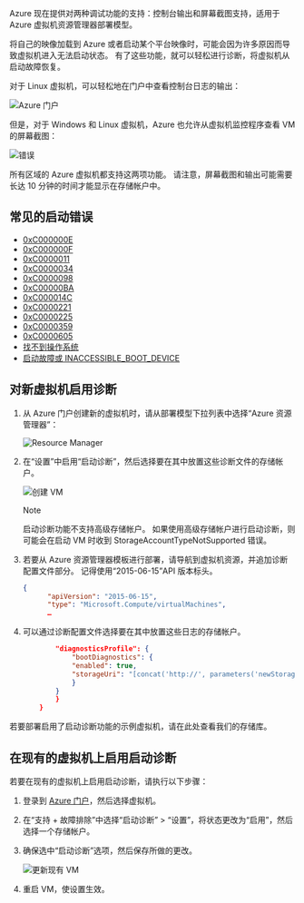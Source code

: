 Azure 现在提供对两种调试功能的支持：控制台输出和屏幕截图支持，适用于 Azure 虚拟机资源管理器部署模型。 

将自己的映像加载到 Azure 或者启动某个平台映像时，可能会因为许多原因而导致虚拟机进入无法启动状态。 有了这些功能，就可以轻松进行诊断，将虚拟机从启动故障恢复。

对于 Linux 虚拟机，可以轻松地在门户中查看控制台日志的输出：

![Azure 门户](./media/virtual-machines-common-boot-diagnostics/screenshot1.png)

但是，对于 Windows 和 Linux 虚拟机，Azure 也允许从虚拟机监控程序查看 VM 的屏幕截图：

![错误](./media/virtual-machines-common-boot-diagnostics/screenshot2.png)

所有区域的 Azure 虚拟机都支持这两项功能。 请注意，屏幕截图和输出可能需要长达 10 分钟的时间才能显示在存储帐户中。

## <a name="common-boot-errors"></a>常见的启动错误

- [0xC000000E](https://support.microsoft.com/help/4010129)
- [0xC000000F](https://support.microsoft.com/help/4010130)
- [0xC0000011](https://support.microsoft.com/help/4010134)
- [0xC0000034](https://support.microsoft.com/help/4010140)
- [0xC0000098](https://support.microsoft.com/help/4010137)
- [0xC00000BA](https://support.microsoft.com/help/4010136)
- [0xC000014C](https://support.microsoft.com/help/4010141)
- [0xC0000221](https://support.microsoft.com/help/4010132)
- [0xC0000225](https://support.microsoft.com/help/4010138)
- [0xC0000359](https://support.microsoft.com/help/4010135)
- [0xC0000605](https://support.microsoft.com/help/4010131)
- [找不到操作系统](https://support.microsoft.com/help/4010142)
- [启动故障或 INACCESSIBLE_BOOT_DEVICE](https://support.microsoft.com/help/4010143)

## <a name="enable-diagnostics-on-a-new-virtual-machine"></a>对新虚拟机启用诊断
1. 从 Azure 门户创建新的虚拟机时，请从部署模型下拉列表中选择“Azure 资源管理器”：

    ![Resource Manager](./media/virtual-machines-common-boot-diagnostics/screenshot3.jpg)

2. 在“设置”中启用“启动诊断”，然后选择要在其中放置这些诊断文件的存储帐户。

    ![创建 VM](./media/virtual-machines-common-boot-diagnostics/create-storage-account.png)

    > [!NOTE]
    > 启动诊断功能不支持高级存储帐户。 如果使用高级存储帐户进行启动诊断，则可能会在启动 VM 时收到 StorageAccountTypeNotSupported 错误。
    >
    > 

3. 若要从 Azure 资源管理器模板进行部署，请导航到虚拟机资源，并追加诊断配置文件部分。 记得使用“2015-06-15”API 版本标头。

    ```json
    {
          "apiVersion": "2015-06-15",
          "type": "Microsoft.Compute/virtualMachines",
          … 
    ```

4. 可以通过诊断配置文件选择要在其中放置这些日志的存储帐户。

    ```json
            "diagnosticsProfile": {
                "bootDiagnostics": {
                "enabled": true,
                "storageUri": "[concat('http://', parameters('newStorageAccountName'), '.blob.core.chinacloudapi.cn')]"
                }
            }
            }
        }
    ```

若要部署启用了启动诊断功能的示例虚拟机，请在此处查看我们的存储库。

## <a name="enable-boot-diagnostics-on-existing-virtual-machine"></a>在现有的虚拟机上启用启动诊断 

若要在现有的虚拟机上启用启动诊断，请执行以下步骤：

1. 登录到 [Azure 门户](https://portal.azure.cn)，然后选择虚拟机。
2. 在“支持 + 故障排除”中选择“启动诊断” > “设置”，将状态更改为“启用”，然后选择一个存储帐户。 
4. 确保选中“启动诊断”选项，然后保存所做的更改。

    ![更新现有 VM](./media/virtual-machines-common-boot-diagnostics/enable-for-existing-vm.png)

3. 重启 VM，使设置生效。
<!-- ms.date: 07/30/2018 -->
